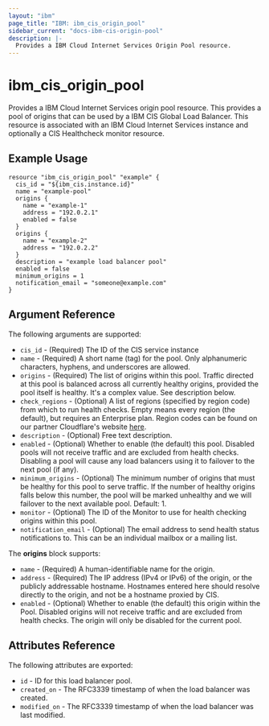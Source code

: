 ```yaml
---
layout: "ibm"
page_title: "IBM: ibm_cis_origin_pool"
sidebar_current: "docs-ibm-cis-origin-pool"
description: |-
  Provides a IBM Cloud Internet Services Origin Pool resource.
---
```


# ibm_cis_origin_pool

Provides a IBM Cloud Internet Services origin pool resource. This provides a pool of origins that can be used by a IBM CIS Global Load Balancer. This resource is associated with an IBM Cloud Internet Services instance and optionally a CIS Healthcheck monitor resource. 


## Example Usage

```hcl
resource "ibm_cis_origin_pool" "example" {
  cis_id = "${ibm_cis.instance.id}"
  name = "example-pool"
  origins {
    name = "example-1"
    address = "192.0.2.1"
    enabled = false
  }
  origins {
    name = "example-2"
    address = "192.0.2.2"
  }
  description = "example load balancer pool"
  enabled = false
  minimum_origins = 1
  notification_email = "someone@example.com"
}
```

## Argument Reference

The following arguments are supported:

* `cis_id` - (Required) The ID of the CIS service instance
* `name` - (Required) A short name (tag) for the pool. Only alphanumeric characters, hyphens, and underscores are allowed.
* `origins` - (Required) The list of origins within this pool. Traffic directed at this pool is balanced across all currently healthy origins, provided the pool itself is healthy. It's a complex value. See description below.
* `check_regions` - (Optional) A list of regions (specified by region code) from which to run health checks. Empty means every region (the default), but requires an Enterprise plan. Region codes can be found on our partner Cloudflare's website [here](https://support.cloudflare.com/hc/en-us/articles/115000540888-Load-Balancing-Geographic-Regions).
* `description` - (Optional) Free text description.
* `enabled` - (Optional) Whether to enable (the default) this pool. Disabled pools will not receive traffic and are excluded from health checks. Disabling a pool will cause any load balancers using it to failover to the next pool (if any).
* `minimum_origins` - (Optional) The minimum number of origins that must be healthy for this pool to serve traffic. If the number of healthy origins falls below this number, the pool will be marked unhealthy and we will failover to the next available pool. Default: 1.
* `monitor` - (Optional) The ID of the Monitor to use for health checking origins within this pool.
* `notification_email` - (Optional) The email address to send health status notifications to. This can be an individual mailbox or a mailing list.

The **origins** block supports:

* `name` - (Required) A human-identifiable name for the origin.
* `address` - (Required) The IP address (IPv4 or IPv6) of the origin, or the publicly addressable hostname. Hostnames entered here should resolve directly to the origin, and not be a hostname proxied by CIS.
* `enabled` - (Optional) Whether to enable (the default) this origin within the Pool. Disabled origins will not receive traffic and are excluded from health checks. The origin will only be disabled for the current pool.

## Attributes Reference

The following attributes are exported:

* `id` - ID for this load balancer pool.
* `created_on` - The RFC3339 timestamp of when the load balancer was created.
* `modified_on` - The RFC3339 timestamp of when the load balancer was last modified.
